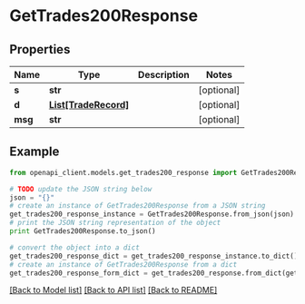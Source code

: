 # GetTrades200Response


## Properties

Name | Type | Description | Notes
------------ | ------------- | ------------- | -------------
**s** | **str** |  | [optional] 
**d** | [**List[TradeRecord]**](TradeRecord.md) |  | [optional] 
**msg** | **str** |  | [optional] 

## Example

```python
from openapi_client.models.get_trades200_response import GetTrades200Response

# TODO update the JSON string below
json = "{}"
# create an instance of GetTrades200Response from a JSON string
get_trades200_response_instance = GetTrades200Response.from_json(json)
# print the JSON string representation of the object
print GetTrades200Response.to_json()

# convert the object into a dict
get_trades200_response_dict = get_trades200_response_instance.to_dict()
# create an instance of GetTrades200Response from a dict
get_trades200_response_form_dict = get_trades200_response.from_dict(get_trades200_response_dict)
```
[[Back to Model list]](../README.md#documentation-for-models) [[Back to API list]](../README.md#documentation-for-api-endpoints) [[Back to README]](../README.md)


